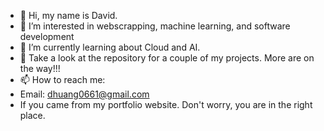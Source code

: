 - 👋 Hi, my name is David.
- 👀 I’m interested in webscrapping, machine learning, and software development
- 🌱 I’m currently learning about Cloud and AI.
- 💞️ Take a look at the repository for a couple of my projects. More are on the way!!!
- 📫 How to reach me: 
-  Email: dhuang0661@gmail.com
- If you came from my portfolio website. Don't worry, you are in the right place.

<!---
Dhuang0661/Dhuang0661 is a ✨ special ✨ repository because its `README.md` (this file) appears on your GitHub profile.
You can click the Preview link to take a look at your changes.
--->
